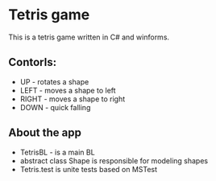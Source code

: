 # Tetris game

This is a tetris game written in C# and winforms. 

## Contorls: 
* UP - rotates a shape
* LEFT - moves a shape to left
* RIGHT - moves a shape to right
* DOWN - quick falling

## About the app

* TetrisBL - is a main BL
* abstract class Shape is responsible for modeling shapes
* Tetris.test is unite tests based on MSTest